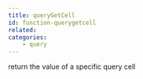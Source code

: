 ```yaml
---
title: queryGetCell
id: function-querygetcell
related:
categories:
    - query
---
```


return the value of a specific query cell